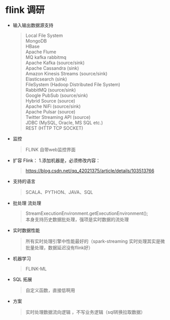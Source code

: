# flink 调研

* 输入输出数据源支持

  > Local File System    
  > MongoDB    
  > HBase    
  > Apache Flume  
  > MQ kafka rabbitmq  
  > Apache Kafka (source/sink)  
  > Apache Cassandra (sink)  
  > Amazon Kinesis Streams (source/sink)  
  > Elasticsearch (sink)  
  > FileSystem (Hadoop Distributed File System)  
  > RabbitMQ (source/sink)  
  > Google PubSub (source/sink)  
  > Hybrid Source (source)  
  > Apache NiFi (source/sink)  
  > Apache Pulsar (source)  
  > Twitter Streaming API (source)  
  > JDBC (MySQL, Oracle, MS SQL etc.)  
  > REST (HTTP TCP SOCKET)

* 监控

  > FLINK 自带web监控界面

* 扩容 Flink： 1.添加机器是，必须修改内容：

  > https://blog.csdn.net/qq_42021375/article/details/103513766

* 支持的语言

  > SCALA、PYTHON、JAVA、SQL

* 批处理 流处理

  > StreamExecutionEnvironment.getExecutionEnvironment();  
  > 本身支持历史数据批处理，强项是实时数据的流处理

* 实时数据性能

  > 所有实时处理引擎中性能最好的（spark-streaming 实时处理其实是微批量处理，数据延迟没有flink好）

* 机器学习

  > FLINK-ML

* SQL 拓展
  > 自定义函数，直接低啊用

* 方案
  > 实时处理数据流向逻辑 ，不写业务逻辑（sql转换拉取数据）

